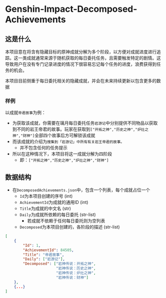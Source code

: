 # Genshin-Impact-Decomposed-Achievements

## 这是什么

本项目意在将含有隐藏目标的原神成就分解为多个阶段，以方便对成就进度进行追踪。这一类成就通常来源于随机获取的每日委托任务，且需要触发特定的剧情。这导致用户在没有专门记录进度的情况下很容易忘记每个任务的进度，浪费获得到任务的机会。

本项目目前侧重于每日委托相关的隐藏成就，并会在未来持续更新以包含更多的数据

### 样例

以成就`帝君故事`为例：

- 为获取该成就，你需要在璃月每日委托任务`岩游记`中分别提供不同物品以获取到不同的岩王帝君的故事。玩家在获取到`["开拓之神","历史之神","炉灶之神","财神"]`全部四个故事后方可解锁该成就
- 而该成就的介绍为`搜集到「岩游记」中所有有关岩王帝君的故事。`
  - 并不包含任何的任务提示
- 所以在这种情况下，本项目将这一成就分解为四阶段
  - 即：`["开拓之神","历史之神","炉灶之神","财神"]`

## 数据结构

- 在`DecomposedAchievements.json`中，包含一个列表，每个成就占位一个
  - `Id`为本项目创建的序号 (int)
  - `AchievementId`为成就的通用ID (int)
  - `Title`为成就的中文名 (str)
  - `Daily`为成就所依赖的每日委托 (str-list)
    - 若成就不依赖于任何每日委托则为空列表
  - `Decomposed`为本项目创建的，各阶段的描述 (str-list)

```json
[
    {
        "Id": 1,
        "AchievementId": 84505,
        "Title": "帝君故事",
        "Daily": ["岩游记"],
        "Decomposed": ["岩神传说：开拓之神",
                       "岩神传说：历史之神",
                       "岩神传说：炉灶之神",
                       "岩神传说：财神"]
    },
    {...}
]
```





